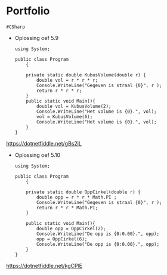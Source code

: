 # Portfolio

`#CSharp`
  
- Oplossing oef 5.9


	```
	using System;
					
	public class Program
		{
	
		private static double KubusVolume(double r) {
			double vol = r * r * r;
			Console.WriteLine("Gegeven is straal {0}", r );
			return r * r * r;
		}
		public static void Main(){
			double vol = KubusVolume(2);
			Console.WriteLine("Het volume is {0}.", vol);
			vol = KubusVolume(6);
			Console.WriteLine("Het volume is {0}.", vol);
		}
	}
	```
https://dotnetfiddle.net/gBs2lL

- Oplossing oef 5.10


	```
	using System;
					
	public class Program
		{
	
		private static double OppCirkel(double r) {
			double opp = r * r * Math.PI ;
			Console.WriteLine("Gegeven is straal {0}", r );
			return r * r * Math.PI;
		}
	
		public static void Main(){
			double opp = OppCirkel(2);
			Console.WriteLine("De opp is {0:0.00}.", opp);
			opp = OppCirkel(6);
			Console.WriteLine("De opp is {0:0.00}.", opp);
		}
	}
	```
	
https://dotnetfiddle.net/kgCPlE


